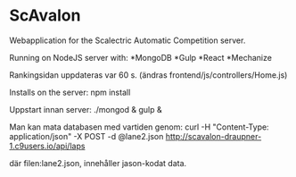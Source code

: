 # ScAvalon

Webapplication for the Scalectric Automatic Competition server.

Running on NodeJS server with:
*MongoDB
*Gulp
*React
*Mechanize

Rankingsidan uppdateras var 60 s. (ändras frontend/js/controllers/Home.js)

Installs on the server:
npm install


Uppstart innan server:
./mongod &
gulp &


Man kan mata databasen med vartiden genom:
curl -H "Content-Type: application/json" -X POST -d @lane2.json http://scavalon-draupner-1.c9users.io/api/laps

där filen:lane2.json, innehåller jason-kodat data.


